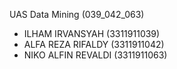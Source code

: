 UAS Data Mining (039_042_063)
- ILHAM IRVANSYAH     (3311911039)
- ALFA REZA RIFALDY   (3311911042)
- NIKO ALFIN REVALDI  (3311911063)
